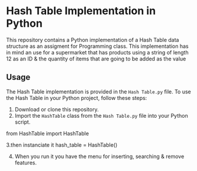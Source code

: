 # Hash Table Implementation in Python

This repository contains a Python implementation of a Hash Table data structure as an assigment for Programming class. This implementation has in mind an use for a supermarket that has products using a string of length 12 as an ID & the quantity of items that are going to be added as the value
## Usage

The Hash Table implementation is provided in the `Hash Table.py` file. To use the Hash Table in your Python project, follow these steps:

1. Download or clone this repository.
2. Import the `HashTable` class from the `Hash Table.py` file into your Python script.

  from HashTable import HashTable

3.then instanciate it 
  hash_table = HashTable()

4. When you run it you have the menu for inserting, searching & remove features.
